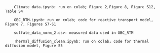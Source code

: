 		Climate_data.ipynb: run on colab; Figure 2,Figure 8, Figure S12, Table S4
		
		GBC_RTM.ipynb: run on colab; code for reactive transport model, Figure 7, Figures S7-S1
		
		sulfate_data_norm_2.csv: measured data used in GBC_RTM

		Thermal_diffusion_clean.ipynb: run on colab; code for thermal diffusion model, Figure S5
	
		
